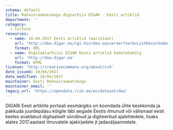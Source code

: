 ```yaml
---
schema: default
title: Rahvusraamatukogu digiarhiiv DIGAR - Eesti artiklid
department: ''
category:
  - Culture
resources:
  - name: 10.04.2017 Eesti artiklid (marc21xml)
    url: 'http://dea.digar.ee/cgi-bin/dea-oaiserver?verb=ListRecords&metadataPrefix=marc21'
    format: XML
  - name: Digitaalarhiivi DIGAR Eesti artiklid kodulehekülg
    url: 'http://dea.digar.ee'
    format: HTML
license: 'http://creativecommons.org/about/cc0'
date_issued: 10/04/2017
date_modified: 10/04/2017
maintainer: Eesti Rahvusraamatukogu
maintainer_email: ''
legacy_url: 'https://opendata.riik.ee/en/dataset/dea'
---
```

DIGARi Eesti artiklite portaali eesmärgiks on koondada ühte keskkonda ja pakkuda juurdepääsu kõigile läbi aegade Eestis ilmunud või välismaal eesti keeles avaldatud digitaalselt sündinud ja digiteeritud ajalehtedele, lisaks alates 2017.aastast ilmuvatele ajakirjadele jt jadaväljaannetele.